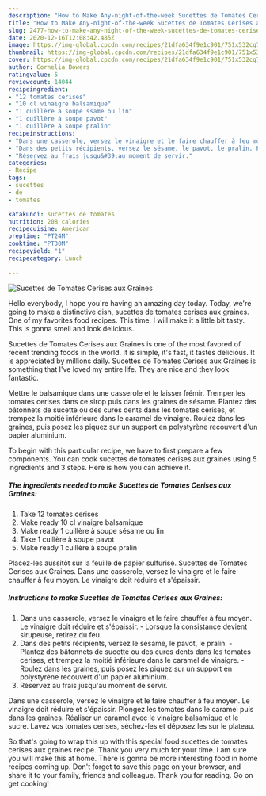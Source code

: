 ```yaml
---
description: "How to Make Any-night-of-the-week Sucettes de Tomates Cerises aux Graines"
title: "How to Make Any-night-of-the-week Sucettes de Tomates Cerises aux Graines"
slug: 2477-how-to-make-any-night-of-the-week-sucettes-de-tomates-cerises-aux-graines
date: 2020-12-16T12:08:42.485Z
image: https://img-global.cpcdn.com/recipes/21dfa634f9e1c901/751x532cq70/sucettes-de-tomates-cerises-aux-graines-photo-principale-de-la-recette.jpg
thumbnail: https://img-global.cpcdn.com/recipes/21dfa634f9e1c901/751x532cq70/sucettes-de-tomates-cerises-aux-graines-photo-principale-de-la-recette.jpg
cover: https://img-global.cpcdn.com/recipes/21dfa634f9e1c901/751x532cq70/sucettes-de-tomates-cerises-aux-graines-photo-principale-de-la-recette.jpg
author: Cornelia Bowers
ratingvalue: 5
reviewcount: 14044
recipeingredient:
- "12 tomates cerises"
- "10 cl vinaigre balsamique"
- "1 cuillère à soupe ssame ou lin"
- "1 cuillère à soupe pavot"
- "1 cuillère à soupe pralin"
recipeinstructions:
- "Dans une casserole, versez le vinaigre et le faire chauffer à feu moyen. Le vinaigre doit réduire et s&#39;épaissir. Lorsque la consistance devient sirupeuse, retirez du feu."
- "Dans des petits récipients, versez le sésame, le pavot, le pralin. Plantez des bâtonnets de sucette ou des cures dents dans les tomates cerises, et trempez la moitié inférieure dans le caramel de vinaigre. Roulez dans les graines, puis posez les piquez sur un support en polystyrène recouvert d&#39;un papier aluminium."
- "Réservez au frais jusqu&#39;au moment de servir."
categories:
- Recipe
tags:
- sucettes
- de
- tomates

katakunci: sucettes de tomates 
nutrition: 208 calories
recipecuisine: American
preptime: "PT24M"
cooktime: "PT30M"
recipeyield: "1"
recipecategory: Lunch

---
```



![Sucettes de Tomates Cerises aux Graines](https://img-global.cpcdn.com/recipes/21dfa634f9e1c901/751x532cq70/sucettes-de-tomates-cerises-aux-graines-photo-principale-de-la-recette.jpg)

Hello everybody, I hope you're having an amazing day today. Today, we're going to make a distinctive dish, sucettes de tomates cerises aux graines. One of my favorites food recipes. This time, I will make it a little bit tasty. This is gonna smell and look delicious.

Sucettes de Tomates Cerises aux Graines is one of the most favored of recent trending foods in the world. It is simple, it's fast, it tastes delicious. It is appreciated by millions daily. Sucettes de Tomates Cerises aux Graines is something that I've loved my entire life. They are nice and they look fantastic.

Mettre le balsamique dans une casserole et le laisser frémir. Tremper les tomates cerises dans ce sirop puis dans les graines de sésame. Plantez des bâtonnets de sucette ou des cures dents dans les tomates cerises, et trempez la moitié inférieure dans le caramel de vinaigre. Roulez dans les graines, puis posez les piquez sur un support en polystyrène recouvert d&#39;un papier aluminium.


To begin with this particular recipe, we have to first prepare a few components. You can cook sucettes de tomates cerises aux graines using 5 ingredients and 3 steps. Here is how you can achieve it.

<!--inarticleads1-->

##### The ingredients needed to make Sucettes de Tomates Cerises aux Graines:

1. Take 12 tomates cerises
1. Make ready 10 cl vinaigre balsamique
1. Make ready 1 cuillère à soupe sésame ou lin
1. Take 1 cuillère à soupe pavot
1. Make ready 1 cuillère à soupe pralin


Placez-les aussitôt sur la feuille de papier sulfurisé. Sucettes de Tomates Cerises aux Graines. Dans une casserole, versez le vinaigre et le faire chauffer à feu moyen. Le vinaigre doit réduire et s&#39;épaissir. 

<!--inarticleads2-->

##### Instructions to make Sucettes de Tomates Cerises aux Graines:

1. Dans une casserole, versez le vinaigre et le faire chauffer à feu moyen. Le vinaigre doit réduire et s&#39;épaissir. - Lorsque la consistance devient sirupeuse, retirez du feu.
1. Dans des petits récipients, versez le sésame, le pavot, le pralin. - Plantez des bâtonnets de sucette ou des cures dents dans les tomates cerises, et trempez la moitié inférieure dans le caramel de vinaigre. - Roulez dans les graines, puis posez les piquez sur un support en polystyrène recouvert d&#39;un papier aluminium.
1. Réservez au frais jusqu&#39;au moment de servir.


Dans une casserole, versez le vinaigre et le faire chauffer à feu moyen. Le vinaigre doit réduire et s&#39;épaissir. Plongez les tomates dans le caramel puis dans les graines. Réaliser un caramel avec le vinaigre balsamique et le sucre. Lavez vos tomates cerises, séchez-les et déposez les sur le plateau. 

So that's going to wrap this up with this special food sucettes de tomates cerises aux graines recipe. Thank you very much for your time. I am sure you will make this at home. There is gonna be more interesting food in home recipes coming up. Don't forget to save this page on your browser, and share it to your family, friends and colleague. Thank you for reading. Go on get cooking!
